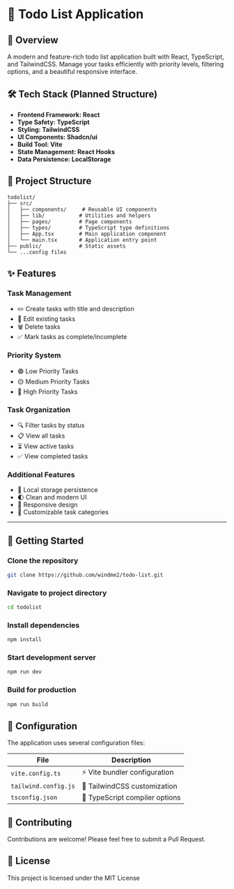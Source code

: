# 📝 Todo List Application

## 📖 Overview
A modern and feature-rich todo list application built with React, TypeScript, and TailwindCSS. Manage your tasks efficiently with priority levels, filtering options, and a beautiful responsive interface.

## 🛠️ Tech Stack (Planned Structure)

- **Frontend Framework: React**
- **Type Safety: TypeScript** 
- **Styling: TailwindCSS**
- **UI Components: Shadcn/ui**
- **Build Tool: Vite**
- **State Management: React Hooks**
- **Data Persistence: LocalStorage**

## 📁 Project Structure
```
todolist/
├── src/
│   ├── components/     # Reusable UI components
│   ├── lib/           # Utilities and helpers
│   ├── pages/         # Page components
│   ├── types/         # TypeScript type definitions
│   ├── App.tsx        # Main application component
│   └── main.tsx       # Application entry point
├── public/            # Static assets
└── ...config files
```

## ✨ Features

### Task Management
- ✏️ Create tasks with title and description
- 🔄 Edit existing tasks
- 🗑️ Delete tasks
- ✅ Mark tasks as complete/incomplete

### Priority System
- 🟢 Low Priority Tasks
- 🟡 Medium Priority Tasks
- 🔴 High Priority Tasks

### Task Organization
- 🔍 Filter tasks by status
- 📋 View all tasks
- ⏳ View active tasks
- ✅ View completed tasks

### Additional Features
- 💾 Local storage persistence
- 🌓 Clean and modern UI
- 📱 Responsive design
- 🎨 Customizable task categories

---

## 🚀 Getting Started
### Clone the repository
```bash
git clone https://github.com/windme2/todo-list.git
```

### Navigate to project directory
```bash
cd todolist
```

### Install dependencies
```bash
npm install
```

### Start development server
```bash
npm run dev
```

### Build for production
```bash
npm run build
```

## 🔧 Configuration
The application uses several configuration files:

| File | Description |
|------|-------------|
| `vite.config.ts` | ⚡ Vite bundler configuration |
| `tailwind.config.js` | 🎨 TailwindCSS customization |
| `tsconfig.json` | 📘 TypeScript compiler options |

## 🤝 Contributing
Contributions are welcome! Please feel free to submit a Pull Request.

## 📝 License
This project is licensed under the MIT License
